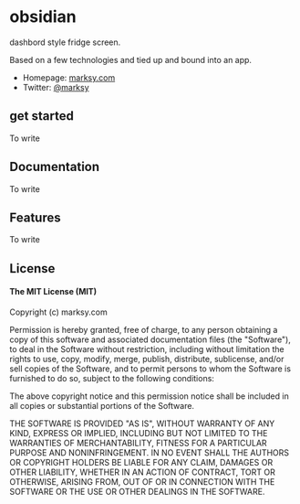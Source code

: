# obsidian

dashbord style fridge screen.

Based on a few technologies and tied up and bound into an app.

* Homepage: [marksy.com](http://marksy.com)
* Twitter: [@marksy](http://twitter.com/marksy)

## get started

To write

## Documentation

To write 

## Features

To write

## License

#### The MIT License (MIT)

Copyright (c) marksy.com

Permission is hereby granted, free of charge, to any person obtaining a copy of
this software and associated documentation files (the "Software"), to deal in
the Software without restriction, including without limitation the rights to
use, copy, modify, merge, publish, distribute, sublicense, and/or sell copies
of the Software, and to permit persons to whom the Software is furnished to do
so, subject to the following conditions:

The above copyright notice and this permission notice shall be included in all
copies or substantial portions of the Software.

THE SOFTWARE IS PROVIDED "AS IS", WITHOUT WARRANTY OF ANY KIND, EXPRESS OR
IMPLIED, INCLUDING BUT NOT LIMITED TO THE WARRANTIES OF MERCHANTABILITY,
FITNESS FOR A PARTICULAR PURPOSE AND NONINFRINGEMENT. IN NO EVENT SHALL THE
AUTHORS OR COPYRIGHT HOLDERS BE LIABLE FOR ANY CLAIM, DAMAGES OR OTHER
LIABILITY, WHETHER IN AN ACTION OF CONTRACT, TORT OR OTHERWISE, ARISING FROM,
OUT OF OR IN CONNECTION WITH THE SOFTWARE OR THE USE OR OTHER DEALINGS IN THE
SOFTWARE.
